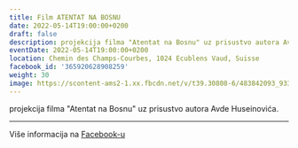 ```yaml
---
title: Film ATENTAT NA BOSNU
date: 2022-05-14T19:00:00+0200
draft: false
description: projekcija filma "Atentat na Bosnu" uz prisustvo autora Avde Huseinovića.
eventDate: 2022-05-14T19:00:00+0200
location: Chemin des Champs-Courbes, 1024 Ecublens Vaud, Suisse
facebook_id: '365920628908259'
weight: 30
image: https://scontent-ams2-1.xx.fbcdn.net/v/t39.30808-6/483842093_9330013443761058_8599832410174975788_n.jpg?_nc_cat=104&ccb=1-7&_nc_sid=9e60e4&_nc_ohc=H8i8G4h4VGsQ7kNvwEARul3&_nc_oc=AdltgA3pTp1UJbFpSGJyoiuV1fP_oPPXZ98pxFkqQ51LFdixOjY9nvhPHiS4SQTjT4o&_nc_zt=23&_nc_ht=scontent-ams2-1.xx&edm=ABTKTjYEAAAA&_nc_gid=3-XvjHbv37Fyz1RhrrHI_g&_nc_tpa=Q5bMBQFkYD5I8tmyXJQDwLlYVVwl2uJp-Oe-hxtah7vdMXsmiyw5CkeYoMipYJrx2Q2C-puB3lkag8gf_Q&oh=00_AffIACvanFtj22Z0j4QPDFCNStHxO7QpXGD1ZKilRc692w&oe=690A2593
---
```


projekcija filma "Atentat na Bosnu" uz prisustvo autora Avde Huseinovića.

---

Više informacija na [Facebook-u](https://facebook.com/events/365920628908259)